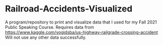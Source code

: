 # Railroad-Accidents-Visualized
A program/repository to print and visualize data that I used for my Fall 2021 Public Speaking Course.
Requires data from https://www.kaggle.com/yogidsba/us-highway-railgrade-crossing-accident
Will not use any other data successfully.
